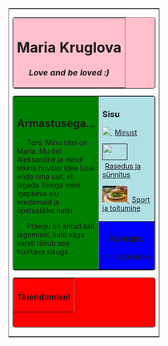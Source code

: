 
<!DOCTYPE html>
<html lang="eng">
<head>
<meta charset="utf-8" />
<title>mariakruglova.github.io</title>
</head>
<body>

<table
border="1"
align="center"
rules="rows"
style="width:60%;">

<tr>

<td>

<table
border="1"
background="slide1.jpg"
bgcolor="pink"
cellpadding="10"
style="width:100%; border-radius:5px;">

<tr>

<th>

<h1>Maria Kruglova</h1>
<h3><em>Love and be loved :) </em></h3>

</th>
</tr>
</table>


<table
border="1"
bgcolor="green"
cellpadding="10"
style="width:100%; border-radius:5px;">

<tr>

<td
rowspan="2"
style="width:80%">
<h2>Armastusega...</h2>

<p style="text-indent:20px">
Tere. Minu nimi on Maria. Mu õel Aleksandral ja minul tekkis huvitav idee luua enda oma sait, et jagada Teiega meie igapäeva elu eredamaid ja õpetuslikke hetki. </p>

<p style="text-indent:20px">
Praegu on antud sait tegemisel, kuid väga varsti täitub see huvitava sisuga. </p>

</td>




<td bgcolor="powderblue">
<h3>Sisu</h3>

<p>

<a href="">

<img src="https://scontent.ftll1-1.fna.fbcdn.net/v/t1.0-9/28168564_1918514194847053_3773272420317553427_n.jpg?_nc_cat=104&_nc_oc=AQlQLymTN_R2N8ma5RNKIum-UJifpQxE7OkGw8oWvslKkEgEG1BoVUPnhSaNKYrR7Uk&_nc_ht=scontent.ftll1-1.fna&oh=d3cfb78ecc762980dfebed3fa6f8c20b&oe=5E50C806">
<!--Название страницы
style="margin-left:5px;" - отступ названия от маркера-->
<span style="margin-left:5px;">Minust</span></a>
<!--Закрываем абзац-->
</p>
<p>
<a href="">
<img src="https://scontent.ftll1-1.fna.fbcdn.net/v/t1.0-9/13775596_1213752795323200_7866732541317639446_n.jpg?_nc_cat=109&_nc_oc=AQkpUi924Jx8X4UGZKzhlJwwVOKfGij21M7GLp0oJRHeOoKPTlPdV_F3ZeBRQPLl1L8&_nc_ht=scontent.ftll1-1.fna&oh=a55c60c4a9805d9a91560bd8c0e3ee05&oe=5E4BCBB9" width="50" height="33">
<span style="margin-left:5px;">Rasedus ja sünnitus</span;></a>
</p>
<p>
<a href="">
<img src="avatar.jpg" width="50" height="33">
<span style="margin-left:5px;">Sport ja toitumine</span></a>
</p>
<!--Закрываем строку Меню-->
</td>
</tr>
<!--Создаём строку с дополнительной информацией-->
<tr>
<!--Ячейка с дополнительной информацией-->
<td
bgcolor="blue"
align="center">
<h3>Kontakt:</h3>
<p>maria@mail.ee</p>
<!--Закрываем ячейку с общей информацией
и таблицу основного контента-->
</td>
</tr>
</table>

<!--ПОДВАЛ-->

<!--Создаём таблицу подвала-->
<table
border="1"
bgcolor="red"
height="100"
cellpadding="10"
style="width:100%; border-radius:5px;">
<!--Создаём строку.-->
<tr>
<!--Создаём столбец-->
<th>
<h3>Täiendamisel</h3>
<!--Закрываем таблицу подвала. При желании в подвале можно
сделать несколько строк и столбцов-->
</th>
</tr>
</table>
<!--Закрываем таблицу контейнера-->
</td>
</tr>
</table>
</body>
</html>
